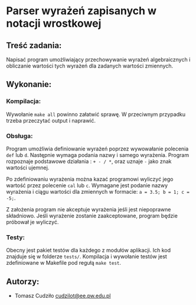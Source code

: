 # Parser wyrażeń zapisanych w notacji wrostkowej

## Treść zadania:

Napisać program umożliwiający przechowywanie wyrażeń algebraicznych i
obliczanie wartości tych wyrażeń dla zadanych wartości zmiennych.

## Wykonanie:

### Kompilacja:

Wywołanie `make all` powinno załatwić sprawę. W przeciwnym przypadku trzeba
przeczytać output i naprawić.

### Obsługa:

Program umożliwia definiowanie wyrażeń poprzez wywowałanie polecenia `def` lub
`d`. Następnie wymaga podania nazwy i samego wyrażenia. Program rozpoznaje
podstawowe działania : `+ - / *`, oraz uznaje `-` jako znak wartości ujemnej.

Po zdefiniowaniu wyrażenia można kazać programowi wyliczyć jego wartość przez
polecenie `cal` lub `c`. Wymagane jest podanie nazwy wyrażenia i ciągu
wartości dla zmiennych w formacie: `a = 3.5; b = 1; c = -5;`.

Z założenia program nie akceptuje wyrażenia jeśli jest niepoprawne składniowo.
Jeśli wyrażenie zostanie zaakceptowane, program będzie próbował je wyliczyć.

### Testy:

Obecny jest pakiet testów dla każdego z modułów aplikacji. Ich kod znajduje
się w folderze `tests/`. Kompilacja i wywołanie testów jest zdefiniowane w
Makefile pod regułą `make test`.

## Autorzy:

* Tomasz Cudziło <cudzilot@ee.pw.edu.pl>
